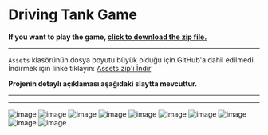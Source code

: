 # Driving Tank Game

**If you want to play the game, [click to download the zip file.](https://drive.google.com/file/d/1_sqXYe_TNweFSMpt5EF_0taZLg2pharF/view?usp=sharing)**

---

`Assets` klasörünün dosya boyutu büyük olduğu için GitHub'a dahil edilmedi. İndirmek için linke tıklayın:
[Assets.zip'i İndir](https://drive.google.com/file/d/1F2w1FZNiD4yM5BNVDmWUIWIQgbNhL2EX/view?usp=sharing)

**Projenin detaylı açıklaması aşağıdaki slaytta mevcuttur.**
<hr/>

---

![image](https://github.com/user-attachments/assets/d0a1ad56-1403-420d-ba1f-c91bc792070e)
![image](https://github.com/user-attachments/assets/799b0ef6-4a19-45a3-adc2-c43373b74d23)
![image](https://github.com/user-attachments/assets/8cbc1112-2af4-4ba3-a691-9ff390e7c4c1)
![image](https://github.com/user-attachments/assets/c8dc2845-1779-4c27-b376-4ea8701bc86b)
![image](https://github.com/user-attachments/assets/ee78ae30-821a-40b6-9fb5-fbd856763107)
![image](https://github.com/user-attachments/assets/2a63c943-4383-4b75-92c4-e4f0408a3682)
![image](https://github.com/user-attachments/assets/c8b1a75c-d73b-495b-ae12-0d3185b0d796)
![image](https://github.com/user-attachments/assets/9c839a27-1f90-4c87-9ef5-986399f1d3b0)
![image](https://github.com/user-attachments/assets/aadbdfd2-5a7a-44c2-8a34-a8b4e25e43c5)
![image](https://github.com/user-attachments/assets/ebf6c5ac-38fa-4ed3-ba14-41d3997e98da)
